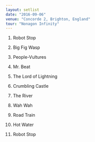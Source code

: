 ```yaml
---
layout: setlist
date: "2016-09-06"
venue: "Concorde 2, Brighton, England"
tour: "Nonagon Infinity"
---
```



 1. Robot Stop

 2. Big Fig Wasp

 3. People-Vultures

 4. Mr. Beat

 5. The Lord of Lightning

 6. Crumbling Castle

 7. The River

 8. Wah Wah

 9. Road Train

10. Hot Water

11. Robot Stop


